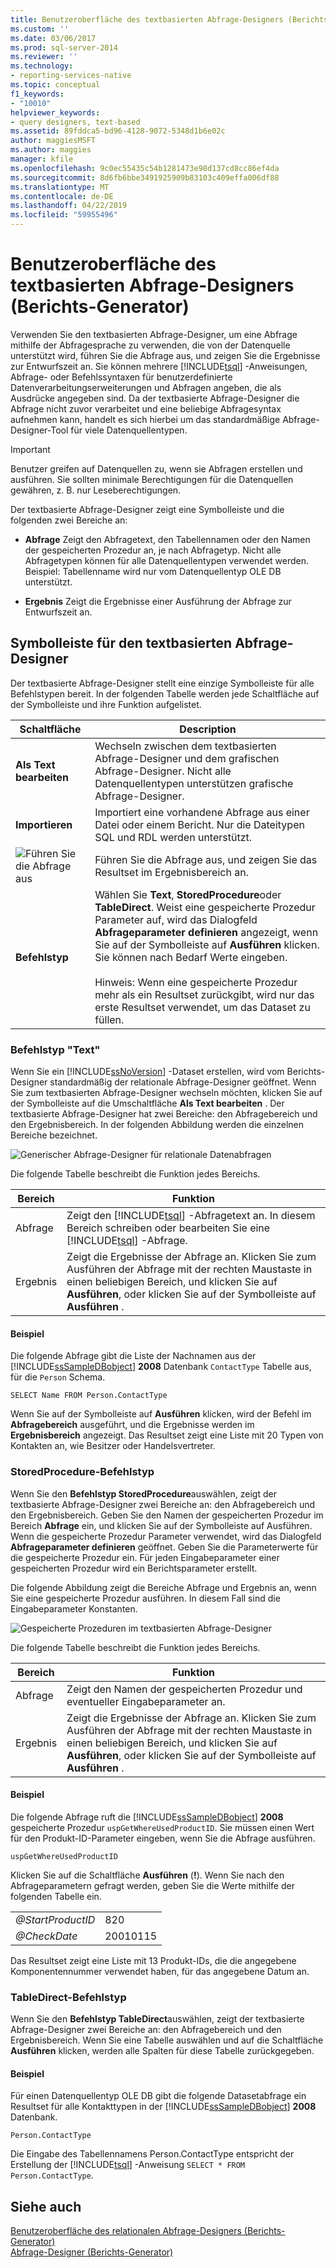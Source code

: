 ```yaml
---
title: Benutzeroberfläche des textbasierten Abfrage-Designers (Berichts-Generator) | Microsoft-Dokumentation
ms.custom: ''
ms.date: 03/06/2017
ms.prod: sql-server-2014
ms.reviewer: ''
ms.technology:
- reporting-services-native
ms.topic: conceptual
f1_keywords:
- "10010"
helpviewer_keywords:
- query designers, text-based
ms.assetid: 89fddca5-bd96-4128-9072-5348d1b6e02c
author: maggiesMSFT
ms.author: maggies
manager: kfile
ms.openlocfilehash: 9c0ec55435c54b1281473e98d137cd8cc86ef4da
ms.sourcegitcommit: 8d6fb6bbe3491925909b83103c409effa006df88
ms.translationtype: MT
ms.contentlocale: de-DE
ms.lasthandoff: 04/22/2019
ms.locfileid: "59955496"
---
```

# <a name="text-based-query-designer-user-interface-report-builder"></a>Benutzeroberfläche des textbasierten Abfrage-Designers (Berichts-Generator)
  Verwenden Sie den textbasierten Abfrage-Designer, um eine Abfrage mithilfe der Abfragesprache zu verwenden, die von der Datenquelle unterstützt wird, führen Sie die Abfrage aus, und zeigen Sie die Ergebnisse zur Entwurfszeit an. Sie können mehrere [!INCLUDE[tsql](../../../includes/tsql-md.md)] -Anweisungen, Abfrage- oder Befehlssyntaxen für benutzerdefinierte Datenverarbeitungserweiterungen und Abfragen angeben, die als Ausdrücke angegeben sind. Da der textbasierte Abfrage-Designer die Abfrage nicht zuvor verarbeitet und eine beliebige Abfragesyntax aufnehmen kann, handelt es sich hierbei um das standardmäßige Abfrage-Designer-Tool für viele Datenquellentypen.  
  
> [!IMPORTANT]  
>  Benutzer greifen auf Datenquellen zu, wenn sie Abfragen erstellen und ausführen. Sie sollten minimale Berechtigungen für die Datenquellen gewähren, z. B. nur Leseberechtigungen.  
  
 Der textbasierte Abfrage-Designer zeigt eine Symbolleiste und die folgenden zwei Bereiche an:  
  
-   **Abfrage** Zeigt den Abfragetext, den Tabellennamen oder den Namen der gespeicherten Prozedur an, je nach Abfragetyp. Nicht alle Abfragetypen können für alle Datenquellentypen verwendet werden. Beispiel: Tabellenname wird nur vom Datenquellentyp OLE DB unterstützt.  
  
-   **Ergebnis** Zeigt die Ergebnisse einer Ausführung der Abfrage zur Entwurfszeit an.  
  
## <a name="text-based-query-designer-toolbar"></a>Symbolleiste für den textbasierten Abfrage-Designer  
 Der textbasierte Abfrage-Designer stellt eine einzige Symbolleiste für alle Befehlstypen bereit. In der folgenden Tabelle werden jede Schaltfläche auf der Symbolleiste und ihre Funktion aufgelistet.  
  
|Schaltfläche|Description|  
|------------|-----------------|  
|**Als Text bearbeiten**|Wechseln zwischen dem textbasierten Abfrage-Designer und dem grafischen Abfrage-Designer. Nicht alle Datenquellentypen unterstützen grafische Abfrage-Designer.|  
|**Importieren**|Importiert eine vorhandene Abfrage aus einer Datei oder einem Bericht. Nur die Dateitypen SQL und RDL werden unterstützt.|  
|![Führen Sie die Abfrage aus](../../analysis-services/media/rsqdicon-run.gif "Run the query")|Führen Sie die Abfrage aus, und zeigen Sie das Resultset im Ergebnisbereich an.|  
|**Befehlstyp**|Wählen Sie **Text**, **StoredProcedure**oder **TableDirect**. Weist eine gespeicherte Prozedur Parameter auf, wird das Dialogfeld **Abfrageparameter definieren** angezeigt, wenn Sie auf der Symbolleiste auf **Ausführen** klicken. Sie können nach Bedarf Werte eingeben.<br /><br /> Hinweis: Wenn eine gespeicherte Prozedur mehr als ein Resultset zurückgibt, wird nur das erste Resultset verwendet, um das Dataset zu füllen.|  
  
### <a name="command-type-text"></a>Befehlstyp "Text"  
 Wenn Sie ein [!INCLUDE[ssNoVersion](../../includes/ssnoversion-md.md)] -Dataset erstellen, wird vom Berichts-Designer standardmäßig der relationale Abfrage-Designer geöffnet. Wenn Sie zum textbasierten Abfrage-Designer wechseln möchten, klicken Sie auf der Symbolleiste auf die Umschaltfläche **Als Text bearbeiten** . Der textbasierte Abfrage-Designer hat zwei Bereiche: den Abfragebereich und den Ergebnisbereich. In der folgenden Abbildung werden die einzelnen Bereiche bezeichnet.  
  
 ![Generischer Abfrage-Designer für relationale Datenabfragen](../../analysis-services/media/rsqd-dsaw-sql-generic.gif "Generic query designer, for relational data query")  
  
 Die folgende Tabelle beschreibt die Funktion jedes Bereichs.  
  
|Bereich|Funktion|  
|----------|--------------|  
|Abfrage|Zeigt den [!INCLUDE[tsql](../../../includes/tsql-md.md)] -Abfragetext an. In diesem Bereich schreiben oder bearbeiten Sie eine [!INCLUDE[tsql](../../../includes/tsql-md.md)] -Abfrage.|  
|Ergebnis|Zeigt die Ergebnisse der Abfrage an. Klicken Sie zum Ausführen der Abfrage mit der rechten Maustaste in einen beliebigen Bereich, und klicken Sie auf **Ausführen**, oder klicken Sie auf der Symbolleiste auf **Ausführen** .|  
  
#### <a name="example"></a>Beispiel  
 Die folgende Abfrage gibt die Liste der Nachnamen aus der [!INCLUDE[ssSampleDBobject](../../../includes/sssampledbobject-md.md)] **2008** Datenbank `ContactType` Tabelle aus, für die `Person` Schema.  
  
```  
SELECT Name FROM Person.ContactType  
```  
  
 Wenn Sie auf der Symbolleiste auf **Ausführen** klicken, wird der Befehl im **Abfragebereich** ausgeführt, und die Ergebnisse werden im **Ergebnisbereich** angezeigt. Das Resultset zeigt eine Liste mit 20 Typen von Kontakten an, wie Besitzer oder Handelsvertreter.  
  
### <a name="command-type-storedprocedure"></a>StoredProcedure-Befehlstyp  
 Wenn Sie den **Befehlstyp StoredProcedure**auswählen, zeigt der textbasierte Abfrage-Designer zwei Bereiche an: den Abfragebereich und den Ergebnisbereich. Geben Sie den Namen der gespeicherten Prozedur im Bereich **Abfrage** ein, und klicken Sie auf der Symbolleiste auf Ausführen. Wenn die gespeicherte Prozedur Parameter verwendet, wird das Dialogfeld **Abfrageparameter definieren** geöffnet. Geben Sie die Parameterwerte für die gespeicherte Prozedur ein. Für jeden Eingabeparameter einer gespeicherten Prozedur wird ein Berichtsparameter erstellt.  
  
 Die folgende Abbildung zeigt die Bereiche Abfrage und Ergebnis an, wenn Sie eine gespeicherte Prozedur ausführen. In diesem Fall sind die Eingabeparameter Konstanten.  
  
 ![Gespeicherte Prozeduren im textbasierten Abfrage-Designer](../../analysis-services/media/rs-relational-text-sp.gif "Stored procedure in text-based query designer")  
  
 Die folgende Tabelle beschreibt die Funktion jedes Bereichs.  
  
|Bereich|Funktion|  
|----------|--------------|  
|Abfrage|Zeigt den Namen der gespeicherten Prozedur und eventueller Eingabeparameter an.|  
|Ergebnis|Zeigt die Ergebnisse der Abfrage an. Klicken Sie zum Ausführen der Abfrage mit der rechten Maustaste in einen beliebigen Bereich, und klicken Sie auf **Ausführen**, oder klicken Sie auf der Symbolleiste auf **Ausführen** .|  
  
#### <a name="example"></a>Beispiel  
 Die folgende Abfrage ruft die [!INCLUDE[ssSampleDBobject](../../../includes/sssampledbobject-md.md)] **2008** gespeicherte Prozedur `uspGetWhereUsedProductID`. Sie müssen einen Wert für den Produkt-ID-Parameter eingeben, wenn Sie die Abfrage ausführen.  
  
```  
uspGetWhereUsedProductID  
```  
  
 Klicken Sie auf die Schaltfläche **Ausführen** (**!**). Wenn Sie nach den Abfrageparametern gefragt werden, geben Sie die Werte mithilfe der folgenden Tabelle ein.  
  
|||  
|-|-|  
|*@StartProductID*|820|  
|*@CheckDate*|20010115|  
  
 Das Resultset zeigt eine Liste mit 13 Produkt-IDs, die die angegebene Komponentennummer verwendet haben, für das angegebene Datum an.  
  
### <a name="command-type-tabledirect"></a>TableDirect-Befehlstyp  
 Wenn Sie den **Befehlstyp TableDirect**auswählen, zeigt der textbasierte Abfrage-Designer zwei Bereiche an: den Abfragebereich und den Ergebnisbereich. Wenn Sie eine Tabelle auswählen und auf die Schaltfläche **Ausführen** klicken, werden alle Spalten für diese Tabelle zurückgegeben.  
  
#### <a name="example"></a>Beispiel  
 Für einen Datenquellentyp OLE DB gibt die folgende Datasetabfrage ein Resultset für alle Kontakttypen in der [!INCLUDE[ssSampleDBobject](../../../includes/sssampledbobject-md.md)] **2008** Datenbank.  
  
 `Person.ContactType`  
  
 Die Eingabe des Tabellennamens Person.ContactType entspricht der Erstellung der [!INCLUDE[tsql](../../../includes/tsql-md.md)] -Anweisung `SELECT * FROM Person.ContactType`.  
  
## <a name="see-also"></a>Siehe auch  
 [Benutzeroberfläche des relationalen Abfrage-Designers &#40;Berichts-Generator&#41;](relational-query-designer-user-interface-report-builder.md)   
 [Abfrage-Designer &#40;Berichts-Generator&#41;](../query-designers-report-builder.md)  
  
  

